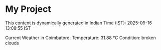 # My Project

This content is dynamically generated in Indian Time (IST): 2025-09-16 13:08:55 IST


Current Weather in Coimbatore:
Temperature: 31.88 °C
Condition: broken clouds
